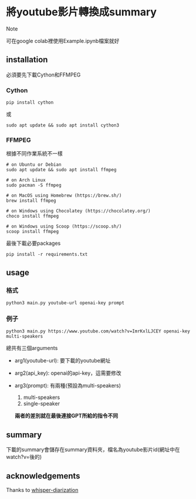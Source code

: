 # 將youtube影片轉換成summary

> [!NOTE]  
> 可在google colab裡使用Example.ipynb檔案就好
## installation
必須要先下載Cython和FFMPEG

### Cython
```
pip install cython
```
或
```
sudo apt update && sudo apt install cython3
```
### FFMPEG
根據不同作業系統不一樣
```
# on Ubuntu or Debian
sudo apt update && sudo apt install ffmpeg

# on Arch Linux
sudo pacman -S ffmpeg

# on MacOS using Homebrew (https://brew.sh/)
brew install ffmpeg

# on Windows using Chocolatey (https://chocolatey.org/)
choco install ffmpeg

# on Windows using Scoop (https://scoop.sh/)
scoop install ffmpeg
```
最後下載必要packages
```
pip install -r requirements.txt
```
## usage
### 格式
```
python3 main.py youtube-url openai-key prompt
```
### 例子
```
python3 main.py https://www.youtube.com/watch?v=ImrKxlLJCEY openai-key multi-speakers
```
總共有三個arguments
* arg1(youtube-url): 要下載的youtube網址
* arg2(api_key): openai的api-key，這需要修改
* arg3(prompt): 有兩種(預設為multi-speakers)
  1. multi-speakers
  2. single-speaker

  **兩者的差別就在最後連接GPT所給的指令不同**

## summary
下載的summary會儲存在summary資料夾，檔名為youtube影片id(網址中在watch?v=後的)

## acknowledgements
Thanks to [whisper-diarization](https://github.com/MahmoudAshraf97/whisper-diarization)
